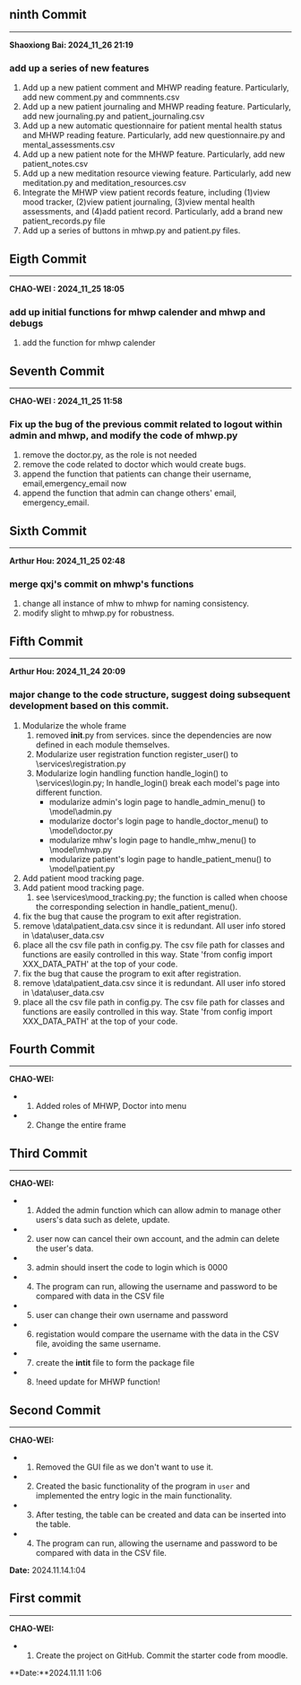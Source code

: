 ## ninth Commit 
---------- 
**Shaoxiong Bai: 2024_11_26 21:19** 
### add up a series of new features
1. Add up a new patient comment and MHWP reading feature. Particularly, add new comment.py and commnents.csv
2. Add up a new patient journaling and MHWP reading feature. Particularly, add new journaling.py and patient_journaling.csv
3. Add up a new automatic questionnaire for patient mental health status and MHWP reading feature. Particularly, add new questionnaire.py and mental_assessments.csv  
4. Add up a new patient note for the MHWP feature. Particularly, add new patient_notes.csv
5. Add up a new meditation resource viewing feature. Particularly, add new meditation.py and meditation_resources.csv
6. Integrate the MHWP view patient records feature, including (1)view mood tracker, (2)view patient journaling, (3)view mental health assessments, and (4)add patient record. Particularly, add a brand new patient_records.py file
7. Add up a series of buttons in mhwp.py and patient.py files.

## Eigth Commit
----------
**CHAO-WEI : 2024_11_25 18:05**
### add up initial functions for mhwp calender and mhwp and debugs
1. add the function for mhwp calender


## Seventh Commit
----------
**CHAO-WEI : 2024_11_25 11:58**
### Fix up the bug of the previous commit related to logout within admin and mhwp, and modify the code of mhwp.py
1. remove the doctor.py, as the role is not needed 
2. remove the code related to doctor which would create bugs.
3. append the function that patients can change their username, email,emergency_email now
4. append the function that admin can change others' email, emergency_email.

## Sixth Commit
----------
**Arthur Hou: 2024_11_25 02:48**
### merge qxj's commit on mhwp's functions
1. change all instance of mhw to mhwp for naming consistency.
2. modify slight to mhwp.py for robustness.

## Fifth Commit
----------
**Arthur Hou: 2024_11_24 20:09**

### major change to the code structure, suggest doing subsequent development based on this commit.
1. Modularize the whole frame
    1. removed __init__.py from services. since the dependencies are now defined in each module themselves.
    2. Modularize user registration function register_user() to \\services\\registration.py
    3. Modularize login handling function handle_login() to \\services\\login.py; In handle_login() break each model's page into different function.
        * modularize admin's login page to handle_admin_menu() to \\model\\admin.py
        * modularize doctor's login page to handle_doctor_menu() to \\model\\doctor.py
        * modularize mhw's login page to handle_mhw_menu() to \\model\\mhwp.py
        * modularize patient's login page to handle_patient_menu() to \\model\\patient.py
2. Add patient mood tracking page.
2. Add patient mood tracking page.
    1. see \\services\\mood_tracking.py; the function is called when choose the corresponding selection in handle_patient_menu().
3. fix the bug that cause the program to exit after registration.
4. remove \\data\\patient_data.csv since it is redundant. All user info stored in \\data\\user_data.csv
5. place all the csv file path in config.py. The csv file path for classes and functions are easily controlled in this way. State 'from config import XXX_DATA_PATH' at the top of your code.
3. fix the bug that cause the program to exit after registration.
4. remove \\data\\patient_data.csv since it is redundant. All user info stored in \\data\\user_data.csv
5. place all the csv file path in config.py. The csv file path for classes and functions are easily controlled in this way. State 'from config import XXX_DATA_PATH' at the top of your code.

## Fourth Commit
----------
**CHAO-WEI:**

- 1. Added roles of MHWP, Doctor into menu
- 2. Change the entire frame

## Third Commit
----------
**CHAO-WEI:**

- 1. Added the admin function which can allow admin to manage other users's data such as delete, update.
- 2. user now can cancel their own account, and the admin can delete the user's data.
- 3. admin should insert the code to login which is 0000
- 4. The program can run, allowing the username and password to be compared with data in the CSV file
- 5. user can change their own username and password 
- 6. registation would compare the username with the data in the CSV file, avoiding the same username.
- 7. create the __intit__ file to form the package file 
- 8. !need update for MHWP function!

## Second Commit
----------
**CHAO-WEI:**

- 1. Removed the GUI file as we don't want to use it.
- 2. Created the basic functionality of the program in `user` and implemented the entry logic in the main functionality.
- 3. After testing, the table can be created and data can be inserted into the table.
- 4. The program can run, allowing the username and password to be compared with data in the CSV file.

**Date:** 2024.11.14.1:04
## First commit
----------
**CHAO-WEI:**

- 1. Create the project on GitHub. Commit the starter code from moodle.

**Date:**2024.11.11 1:06